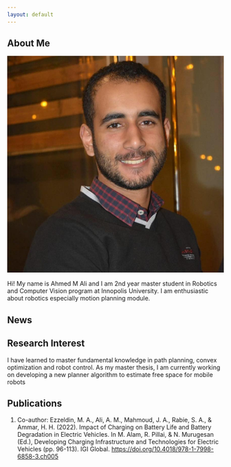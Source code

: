```yaml
---
layout: default
---
```


## About Me

 <img class="profile-picture" src="pp.jpg"> 

Hi! My name is Ahmed M Ali and I am 2nd year master student in Robotics and Computer Vision program at Innopolis University. I am enthusiastic about robotics especially motion planning module.  

## News

## Research Interest
I have learned to master fundamental knowledge in path planning, convex optimization and robot control.
As my master thesis, I am currently working on developing a new planner algorithm to estimate free
space for mobile robots

## Publications

1. Co-author: Ezzeldin, M. A., Ali, A. M., Mahmoud, J. A., Rabie, S. A., & Ammar, H. H. (2022).
    Impact of Charging on Battery Life and Battery Degradation in Electric Vehicles. In M. Alam,
    R. Pillai, & N. Murugesan (Ed.), Developing Charging Infrastructure and Technologies for Electric
    Vehicles (pp. 96-113). IGI Global. https://doi.org/10.4018/978-1-7998-6858-3.ch005